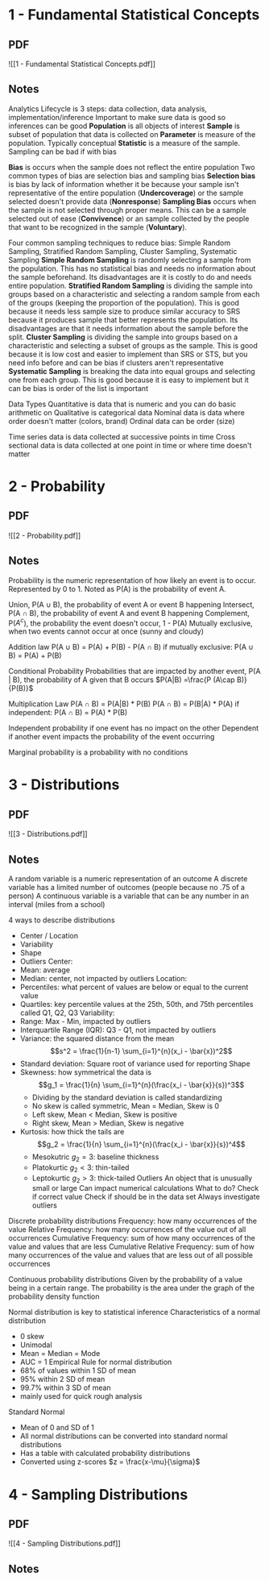 # 1 - Fundamental Statistical Concepts 
## PDF 
![[1 - Fundamental Statistical Concepts.pdf]]

## Notes 
Analytics Lifecycle is 3 steps: data collection, data analysis, implementation/inference 
Important to make sure data is good so inferences can be good
**Population** is all objects of interest
**Sample** is subset of population that data is collected on 
**Parameter** is measure of the population. Typically conceptual 
**Statistic** is a measure of the sample. 
Sampling can be bad if with bias

**Bias** is occurs when the sample does not reflect the entire population
Two common types of bias are selection bias and sampling bias
**Selection bias** is bias by lack of information whether it be because your sample isn't representative of the entire population (**Undercoverage**) or the sample selected doesn't provide data (**Nonresponse**)
**Sampling Bias** occurs when the sample is not selected through proper means. This can be a sample selected out of ease (**Convivence**) or an sample collected by the people that want to be recognized in the sample (**Voluntary**).

Four common sampling techniques to reduce bias: Simple Random Sampling, Stratified Random Sampling, Cluster Sampling, Systematic Sampling
**Simple Random Sampling** is randomly selecting a sample from the population. This has no statistical bias and needs no information about the sample beforehand. Its disadvantages are it is costly to do and needs entire population. 
**Stratified Random Sampling** is dividing the sample into groups based on a characteristic and selecting a random sample from each of the groups (keeping the proportion of the population). This is good because it needs less sample size to produce similar accuracy to SRS because it produces sample that better represents the population. Its disadvantages are that it needs information about the sample before the split. 
**Cluster Sampling** is dividing the sample into groups based on a characteristic and selecting a subset of groups as the sample. This is good because it is low cost and easier to implement than SRS or STS, but you need info before and can be bias if clusters aren't representative
**Systematic Sampling** is breaking the data into equal groups and selecting one from each group. This is good because it is easy to implement but it can be bias is order of the list is important

Data Types
Quantitative is data that is numeric and you can do basic arithmetic on
Qualitative is categorical data
Nominal data is data where order doesn't matter (colors, brand)
Ordinal data can be order (size)

Time series data is data collected at successive points in time
Cross sectional data is data collected at one point in time  or where time doesn't matter 

# 2 - Probability
## PDF 
![[2 - Probability.pdf]]
## Notes
Probability is the numeric representation of how likely an event is to occur. Represented by 0 to 1. Noted as P(A) is the probability of event A.

Union, P(A $\cup$ B), the probability of event A or event B happening 
Intersect, P(A $\cap$ B), the probability of event A and event B happening
Complement, P($A^c$), the probability the event doesn't occur, 1 - P(A)
Mutually exclusive, when two events cannot occur at once (sunny and cloudy)

Addition law
P(A $\cup$ B) = P(A) + P(B) - P(A $\cap$ B)
if mutually exclusive: 
P(A $\cup$ B) = P(A) + P(B)

Conditional Probability 
Probabilities that are impacted by another event, P(A | B), the probability of A given that B occurs $P(A|B) =\frac{P (A\cap B)}{P(B)}$

Multiplication Law
P(A $\cap$ B) = P(A|B) * P(B)
P(A $\cap$ B) = P(B|A) * P(A)
if independent:
P(A $\cap$ B) = P(A) * P(B)

Independent probability if one event has no impact on the other 
Dependent if another event impacts the probability of the event occurring

Marginal probability is a probability with no conditions 
# 3 - Distributions
## PDF 
![[3 - Distributions.pdf]]
## Notes
A random variable is a numeric representation of an outcome
A discrete variable has a limited number of outcomes (people because no .75 of a person)
A continuous variable is a variable that can be any number in an interval (miles from a school)

4 ways to describe distributions
- Center / Location
- Variability 
- Shape
- Outliers 
Center:
- Mean: average
- Median: center, not impacted by outliers
Location:
- Percentiles: what percent of values are below or equal to the current value
- Quartiles: key percentile values at the 25th, 50th, and 75th percentiles called Q1, Q2, Q3
Variability:
- Range: Max - Min, impacted by outliers
- Interquartile Range (IQR): Q3 - Q1, not impacted by outliers
- Variance: the squared distance from the mean $$s^2 = \frac{1}{n-1} \sum_{i=1}^{n}(x_i - \bar{x})^2$$
- Standard deviation: Square root of variance used for reporting
Shape
- Skewness: how symmetrical the data is $$g_1 = \frac{1}{n} \sum_{i=1}^{n}(\frac{x_i - \bar{x}}{s})^3$$
	- Dividing by the standard deviation is called standardizing
	- No skew is called symmetric, Mean = Median, Skew is 0
	- Left skew, Mean < Median, Skew is positive
	- Right skew, Mean > Median, Skew is negative
- Kurtosis: how thick the tails are
$$g_2 = \frac{1}{n} \sum_{i=1}^{n}(\frac{x_i - \bar{x}}{s})^4$$
	- Mesokutric $g_2 = 3$: baseline thickness
	- Platokurtic $g_2 < 3$: thin-tailed
	- Leptokurtic $g_2 > 3$: thick-tailed
Outliers
An object that is unusually small or large 
Can impact numerical calculations
What to do?
	Check if correct value
	Check if should be in the data set 
	Always investigate outliers

Discrete probability distributions
Frequency: how many occurrences of the value
Relative Frequency: how many occurrences of the value out of all occurrences 
Cumulative Frequency: sum of how many occurrences of the value and values that are less
Cumulative Relative Frequency: sum of how many occurrences of the value and values that are less out of all possible occurrences 

Continuous probability distributions
Given by the probability of a value being in a certain range.
The probability is the area under the graph of the probability density function
 
Normal distribution is key to statistical inference
Characteristics of a normal distribution
 - 0 skew
 - Unimodal
 - Mean = Median = Mode
 - AUC = 1
Empirical Rule for normal distribution
- 68% of values within 1 SD of mean
- 95% within 2 SD of mean
- 99.7% within 3 SD of mean
- mainly used for quick rough analysis

Standard Normal
- Mean of 0 and SD of 1 
- All normal distributions can be converted into standard normal distributions
- Has a table with calculated probability distributions 
- Converted using z-scores $z = \frac{x-\mu}{\sigma}$



# 4 - Sampling Distributions
## PDF 
![[4 - Sampling Distributions.pdf]]
## Notes


#